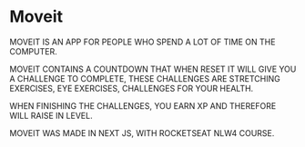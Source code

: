 # Moveit

MOVEIT IS AN APP FOR PEOPLE WHO SPEND A LOT OF TIME ON THE COMPUTER.

MOVEIT CONTAINS A COUNTDOWN THAT WHEN RESET IT WILL GIVE YOU A CHALLENGE TO COMPLETE, THESE CHALLENGES ARE STRETCHING EXERCISES, EYE EXERCISES, CHALLENGES FOR YOUR HEALTH.

WHEN FINISHING THE CHALLENGES, YOU EARN XP AND THEREFORE WILL RAISE IN LEVEL.

MOVEIT WAS MADE IN NEXT JS, WITH ROCKETSEAT NLW4 COURSE.
